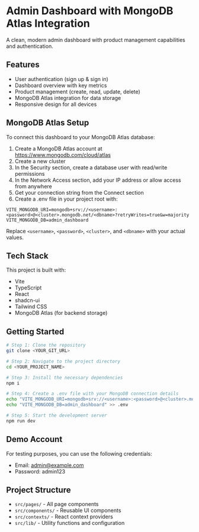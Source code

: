 # Admin Dashboard with MongoDB Atlas Integration

A clean, modern admin dashboard with product management capabilities and authentication.

## Features

- User authentication (sign up & sign in)
- Dashboard overview with key metrics
- Product management (create, read, update, delete)
- MongoDB Atlas integration for data storage
- Responsive design for all devices

## MongoDB Atlas Setup

To connect this dashboard to your MongoDB Atlas database:

1. Create a MongoDB Atlas account at https://www.mongodb.com/cloud/atlas
2. Create a new cluster
3. In the Security section, create a database user with read/write permissions
4. In the Network Access section, add your IP address or allow access from anywhere
5. Get your connection string from the Connect section
6. Create a .env file in your project root with:

```
VITE_MONGODB_URI=mongodb+srv://<username>:<password>@<cluster>.mongodb.net/<dbname>?retryWrites=true&w=majority
VITE_MONGODB_DB=admin_dashboard
```

Replace `<username>`, `<password>`, `<cluster>`, and `<dbname>` with your actual values.

## Tech Stack

This project is built with:

- Vite
- TypeScript
- React
- shadcn-ui
- Tailwind CSS
- MongoDB Atlas (for backend storage)

## Getting Started

```sh
# Step 1: Clone the repository
git clone <YOUR_GIT_URL>

# Step 2: Navigate to the project directory
cd <YOUR_PROJECT_NAME>

# Step 3: Install the necessary dependencies
npm i

# Step 4: Create a .env file with your MongoDB connection details
echo "VITE_MONGODB_URI=mongodb+srv://<username>:<password>@<cluster>.mongodb.net/<dbname>" > .env
echo "VITE_MONGODB_DB=admin_dashboard" >> .env

# Step 5: Start the development server
npm run dev
```

## Demo Account

For testing purposes, you can use the following credentials:
- Email: admin@example.com
- Password: admin123

## Project Structure

- `src/pages/` - All page components
- `src/components/` - Reusable UI components
- `src/contexts/` - React context providers
- `src/lib/` - Utility functions and configuration
